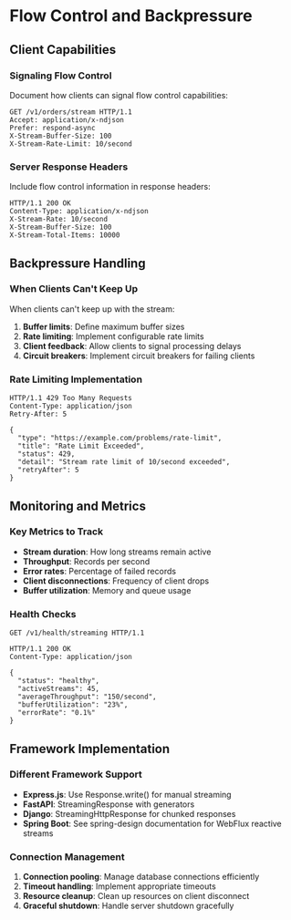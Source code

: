 # Flow Control and Backpressure

## Client Capabilities

### Signaling Flow Control
Document how clients can signal flow control capabilities:

```http
GET /v1/orders/stream HTTP/1.1
Accept: application/x-ndjson
Prefer: respond-async
X-Stream-Buffer-Size: 100
X-Stream-Rate-Limit: 10/second
```

### Server Response Headers
Include flow control information in response headers:

```http
HTTP/1.1 200 OK
Content-Type: application/x-ndjson
X-Stream-Rate: 10/second
X-Stream-Buffer-Size: 100
X-Stream-Total-Items: 10000
```

## Backpressure Handling

### When Clients Can't Keep Up
When clients can't keep up with the stream:

1. **Buffer limits**: Define maximum buffer sizes
2. **Rate limiting**: Implement configurable rate limits
3. **Client feedback**: Allow clients to signal processing delays
4. **Circuit breakers**: Implement circuit breakers for failing clients

### Rate Limiting Implementation
```http
HTTP/1.1 429 Too Many Requests
Content-Type: application/json
Retry-After: 5

{
  "type": "https://example.com/problems/rate-limit",
  "title": "Rate Limit Exceeded",
  "status": 429,
  "detail": "Stream rate limit of 10/second exceeded",
  "retryAfter": 5
}
```

## Monitoring and Metrics

### Key Metrics to Track
- **Stream duration**: How long streams remain active
- **Throughput**: Records per second
- **Error rates**: Percentage of failed records
- **Client disconnections**: Frequency of client drops
- **Buffer utilization**: Memory and queue usage

### Health Checks
```http
GET /v1/health/streaming HTTP/1.1

HTTP/1.1 200 OK
Content-Type: application/json

{
  "status": "healthy",
  "activeStreams": 45,
  "averageThroughput": "150/second",
  "bufferUtilization": "23%",
  "errorRate": "0.1%"
}
```

## Framework Implementation

### Different Framework Support
- **Express.js**: Use Response.write() for manual streaming
- **FastAPI**: StreamingResponse with generators
- **Django**: StreamingHttpResponse for chunked responses
- **Spring Boot**: See spring-design documentation for WebFlux reactive streams

### Connection Management
1. **Connection pooling**: Manage database connections efficiently
2. **Timeout handling**: Implement appropriate timeouts
3. **Resource cleanup**: Clean up resources on client disconnect
4. **Graceful shutdown**: Handle server shutdown gracefully